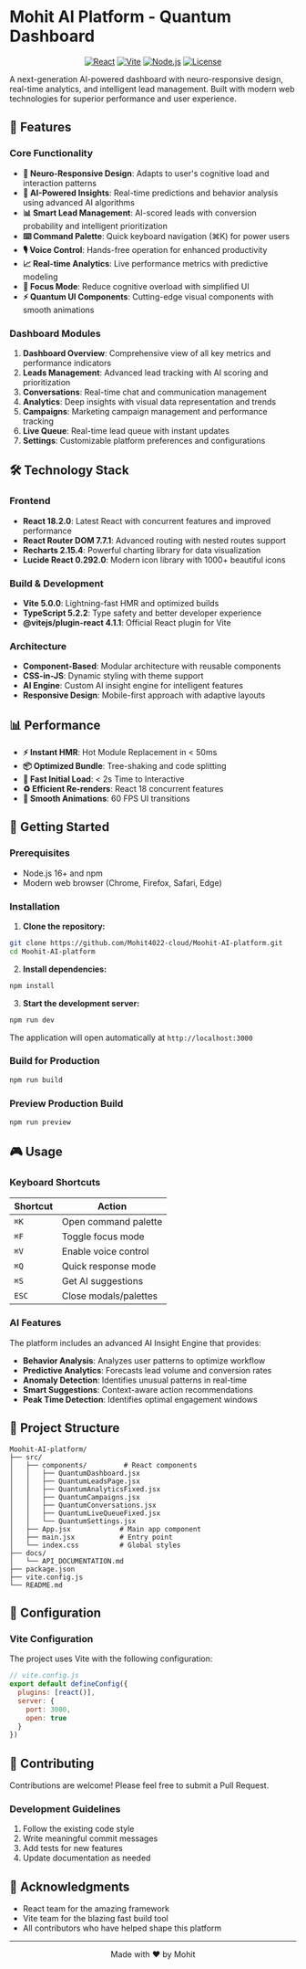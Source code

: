 # Mohit AI Platform - Quantum Dashboard

<div align="center">
  
[![React](https://img.shields.io/badge/React-18.2.0-61DAFB?style=for-the-badge&logo=react)](https://reactjs.org/)
[![Vite](https://img.shields.io/badge/Vite-5.0.0-646CFF?style=for-the-badge&logo=vite)](https://vitejs.dev/)
[![Node.js](https://img.shields.io/badge/Node.js-16+-339933?style=for-the-badge&logo=node.js)](https://nodejs.org/)
[![License](https://img.shields.io/badge/License-MIT-yellow.svg?style=for-the-badge)](LICENSE)

</div>

A next-generation AI-powered dashboard with neuro-responsive design, real-time analytics, and intelligent lead management. Built with modern web technologies for superior performance and user experience.

## 🚀 Features

### Core Functionality
- **🧠 Neuro-Responsive Design**: Adapts to user's cognitive load and interaction patterns
- **🤖 AI-Powered Insights**: Real-time predictions and behavior analysis using advanced AI algorithms
- **📊 Smart Lead Management**: AI-scored leads with conversion probability and intelligent prioritization
- **⌨️ Command Palette**: Quick keyboard navigation (⌘K) for power users
- **🎙️ Voice Control**: Hands-free operation for enhanced productivity
- **📈 Real-time Analytics**: Live performance metrics with predictive modeling
- **🎯 Focus Mode**: Reduce cognitive overload with simplified UI
- **⚡ Quantum UI Components**: Cutting-edge visual components with smooth animations

### Dashboard Modules
1. **Dashboard Overview**: Comprehensive view of all key metrics and performance indicators
2. **Leads Management**: Advanced lead tracking with AI scoring and prioritization
3. **Conversations**: Real-time chat and communication management
4. **Analytics**: Deep insights with visual data representation and trends
5. **Campaigns**: Marketing campaign management and performance tracking
6. **Live Queue**: Real-time lead queue with instant updates
7. **Settings**: Customizable platform preferences and configurations

## 🛠️ Technology Stack

### Frontend
- **React 18.2.0**: Latest React with concurrent features and improved performance
- **React Router DOM 7.7.1**: Advanced routing with nested routes support
- **Recharts 2.15.4**: Powerful charting library for data visualization
- **Lucide React 0.292.0**: Modern icon library with 1000+ beautiful icons

### Build & Development
- **Vite 5.0.0**: Lightning-fast HMR and optimized builds
- **TypeScript 5.2.2**: Type safety and better developer experience
- **@vitejs/plugin-react 4.1.1**: Official React plugin for Vite

### Architecture
- **Component-Based**: Modular architecture with reusable components
- **CSS-in-JS**: Dynamic styling with theme support
- **AI Engine**: Custom AI insight engine for intelligent features
- **Responsive Design**: Mobile-first approach with adaptive layouts

## 📊 Performance

- **⚡ Instant HMR**: Hot Module Replacement in < 50ms
- **📦 Optimized Bundle**: Tree-shaking and code splitting
- **🚀 Fast Initial Load**: < 2s Time to Interactive
- **♻️ Efficient Re-renders**: React 18 concurrent features
- **🎨 Smooth Animations**: 60 FPS UI transitions

## 🚀 Getting Started

### Prerequisites

- Node.js 16+ and npm
- Modern web browser (Chrome, Firefox, Safari, Edge)

### Installation

1. **Clone the repository:**
```bash
git clone https://github.com/Mohit4022-cloud/Moohit-AI-platform.git
cd Moohit-AI-platform
```

2. **Install dependencies:**
```bash
npm install
```

3. **Start the development server:**
```bash
npm run dev
```

The application will open automatically at `http://localhost:3000`

### Build for Production

```bash
npm run build
```

### Preview Production Build

```bash
npm run preview
```

## 🎮 Usage

### Keyboard Shortcuts

| Shortcut | Action |
|----------|--------|
| `⌘K` | Open command palette |
| `⌘F` | Toggle focus mode |
| `⌘V` | Enable voice control |
| `⌘Q` | Quick response mode |
| `⌘S` | Get AI suggestions |
| `ESC` | Close modals/palettes |

### AI Features

The platform includes an advanced AI Insight Engine that provides:

- **Behavior Analysis**: Analyzes user patterns to optimize workflow
- **Predictive Analytics**: Forecasts lead volume and conversion rates
- **Anomaly Detection**: Identifies unusual patterns in real-time
- **Smart Suggestions**: Context-aware action recommendations
- **Peak Time Detection**: Identifies optimal engagement windows

## 📁 Project Structure

```
Moohit-AI-platform/
├── src/
│   ├── components/         # React components
│   │   ├── QuantumDashboard.jsx
│   │   ├── QuantumLeadsPage.jsx
│   │   ├── QuantumAnalyticsFixed.jsx
│   │   ├── QuantumCampaigns.jsx
│   │   ├── QuantumConversations.jsx
│   │   ├── QuantumLiveQueueFixed.jsx
│   │   └── QuantumSettings.jsx
│   ├── App.jsx            # Main app component
│   ├── main.jsx           # Entry point
│   └── index.css          # Global styles
├── docs/
│   └── API_DOCUMENTATION.md
├── package.json
├── vite.config.js
└── README.md
```

## 🔧 Configuration

### Vite Configuration

The project uses Vite with the following configuration:

```javascript
// vite.config.js
export default defineConfig({
  plugins: [react()],
  server: {
    port: 3000,
    open: true
  }
})
```

## 🤝 Contributing

Contributions are welcome! Please feel free to submit a Pull Request.

### Development Guidelines

1. Follow the existing code style
2. Write meaningful commit messages
3. Add tests for new features
4. Update documentation as needed


## 🙏 Acknowledgments

- React team for the amazing framework
- Vite team for the blazing fast build tool
- All contributors who have helped shape this platform

---

<div align="center">
Made with ❤️ by Mohit
</div>
